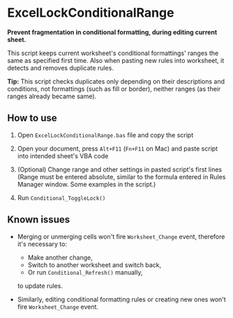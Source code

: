 # ExcelLockConditionalRange
**Prevent fragmentation in conditional formatting, during editing current sheet.**

This script keeps current worksheet's conditional formattings' ranges the same as specified first time. Also when pasting new rules into worksheet, it detects and removes duplicate rules.

**Tip:** This script checks duplicates only depending on their descriptions and conditions, not formattings (such as fill or border), neither ranges (as their ranges already became same).


## How to use
1. Open `ExcelLockConditionalRange.bas` file and copy the script

2. Open your document, press `Alt+F11` (`Fn+F11` on Mac) and paste script into intended sheet's VBA code

3. (Optional) Change range and other settings in pasted script's first lines  
   (Range must be entered absolute, similar to the formula entered in Rules Manager window. Some examples in the script.)

4. Run `Conditional_ToggleLock()`


## Known issues
- Merging or unmerging cells won't fire `Worksheet_Change` event, therefore it's necessary to:
   - Make another change,
   - Switch to another worksheet and switch back,
   - Or run `Conditional_Refresh()` manually,

  to update rules.

- Similarly, editing conditional formatting rules or creating new ones won't fire `Worksheet_Change` event.

